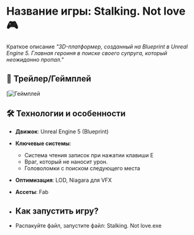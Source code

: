 # Название игры: Stalking. Not love 🎮  

Краткое описание 
*"3D-платформер, созданный на Blueprint в Unreal Engine 5. Главная героиня в поиске своего супруга, который неожиданно пропал."*  

## 🎥 Трейлер/Геймплей
[![Геймплей](https://youtu.be/OH41OLaDFGg?si=RR965mhopZbgbRzT)  

## 🛠 Технологии и особенности
- **Движок**: Unreal Engine 5 (Blueprint)
- **Ключевые системы**:
  - Система чтения записок при нажатии клавиши E
  - Враг, который не наносит урон.
  - Головоломки с поиском следующего места
- **Оптимизация**: LOD, Niagara для VFX
- **Ассеты**: Fab

- ## Как запустить игру?
- Распакуйте файл, запустите файл: Stalking. Not love.exe
